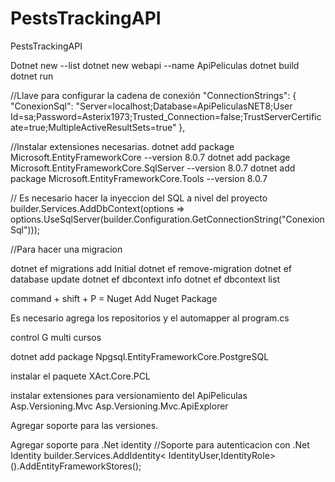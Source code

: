 # PestsTrackingAPI
PestsTrackingAPI

Dotnet new --list
dotnet new webapi --name ApiPeliculas
dotnet build
dotnet run 

//Llave para configurar la cadena de conexión
 "ConnectionStrings": {
    "ConexionSql": "Server=localhost;Database=ApiPeliculasNET8;User Id=sa;Password=Asterix1973;Trusted_Connection=false;TrustServerCertificate=true;MultipleActiveResultSets=true"
  },


  //Instalar extensiones necesarias.
  dotnet add package Microsoft.EntityFrameworkCore --version 8.0.7
  dotnet add package Microsoft.EntityFrameworkCore.SqlServer --version 8.0.7
  dotnet add package Microsoft.EntityFrameworkCore.Tools --version 8.0.7


// Es necesario hacer la inyeccion del SQL a nivel del proyecto
builder.Services.AddDbContext<ApplicationDbContext>(options => 
options.UseSqlServer(builder.Configuration.GetConnectionString("ConexionSql")));

//Para hacer una migracion

dotnet ef migrations add Initial
dotnet ef remove-migration
dotnet ef database update
dotnet ef dbcontext info
dotnet ef dbcontext list

command + shift + P = Nuget Add Nuget Package

Es necesario agrega los repositorios y el automapper al program.cs

control G multi cursos

dotnet add package Npgsql.EntityFrameworkCore.PostgreSQL

instalar el paquete XAct.Core.PCL

instalar extensiones para versionamiento del ApiPeliculas
Asp.Versioning.Mvc
Asp.Versioning.Mvc.ApiExplorer

Agregar soporte para las versiones.


Agregar soporte para .Net identity
//Soporte para autenticacion con .Net Identity
builder.Services.AddIdentity<
IdentityUser,IdentityRole>().AddEntityFrameworkStores<ApplicationDbContext>();
